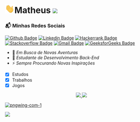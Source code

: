 <h1> <img src="https://raw.githubusercontent.com/ABSphreak/ABSphreak/master/gifs/Hi.gif" height="30px"Olá, Eu Sou<a href="https://github.com/matheussilvacydevs">Matheus</a> <img height="30px" src="https://emojis.slackmojis.com/emojis/images/1531849430/4246/blob-sunglasses.gif?1531849430"></h1>
</h1>

### 📬 Minhas Redes Sociais
[![Github Badge](http://img.shields.io/badge/-Github-black?style=flat-square&logo=github&link=https://github.com/Defcon27/)](https://github.com/matheussilvacydevs/) 
[![Linkedin Badge](https://img.shields.io/badge/-LinkedIn-blue?style=flat-square&logo=Linkedin&logoColor=white&link=https://www.linkedin.com/in/matheus-silva-260451187/)](https://www.linkedin.com/in/matheus-silva-260451187/)
[![Hackerrank Badge](https://img.shields.io/badge/-Hackerrank-2EC866?style=flat-square&logo=HackerRank&logoColor=white&link=https://www.hackerrank.com/matheussilva7m)](https://www.hackerrank.com/matheussilva7m)
[![Stackoverflow Badge](https://img.shields.io/badge/-Stack%20overflow-FE7A16?style=flat-square&logo=stack-overflow&logoColor=white&link=https://stackoverflow.com/users/13772098/matheus-silva)](https://stackoverflow.com/users/13772098/matheus-silva)
[![Gmail Badge](https://img.shields.io/badge/-Gmail-d14836?style=flat-square&logo=Gmail&logoColor=white&link=mailto:matheussilva7m@gmail.com)](matheussilva7m@gmail.com)
[![GeeksforGeeks Badge](https://img.shields.io/badge/-GeeksforGeeks-0F9D58?style=flat-square&logo=GeeksforGeeks&logoColor=white&link=https://auth.geeksforgeeks.org/user/matheussilvacydevs/articles)](https://auth.geeksforgeeks.org/user/matheussilvacydevs/articles)


* 🔭 _Em Busca de Novas Aventuras_
* 🌱 _Estudante de Desenvolvimento Back-End_
* ⚡ _Sempre Procurando Novas Inspirações_
- [x] Estudos
- [x] Trabalhos
- [x] Jogos

<div align="center">
  <a href="https://github.com/matheussilvacydevs">
  <img height="180em" src="https://github-readme-stats.vercel.app/api?username=matheussilvacydevs&show_icons=true&theme=dark&include_all_commits=true&count_private=true"/>
  <img height="180em" src="https://github-readme-stats.vercel.app/api/top-langs/?username=matheussilvacydevs&layout=compact&langs_count=7&theme=dark"/>
</div>

<a href="https://ibb.co/XLZJkb4"><img src="https://i.ibb.co/vqxzvHB/pngwing-com-1.png" alt="pngwing-com-1" border="0" /></a>

![](https://github.com/matheussilvacydevs/snk/raw/output/github-contribution-grid-snake.svg)

